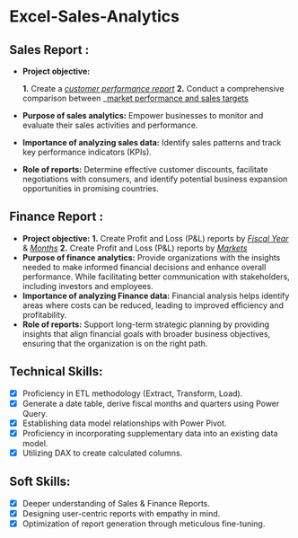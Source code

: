 # Excel-Sales-Analytics

## Sales Report :

- **Project objective:** 

    **1.** Create a _[customer performance report](https://github.com/PratushR/Excel-Sales-Analytics/blob/main/Customer%20Performance%20Report.pdf)_ 
    **2.** Conduct a comprehensive comparison between _[market performance and sales targets](https://github.com/PratushR/Excel-Sales-Analytics/blob/main/Market%20Performance%20vs%20Target%20Report.pdf)
- **Purpose of sales analytics:** Empower businesses to monitor and evaluate their sales activities and performance.
- **Importance of analyzing sales data:** Identify sales patterns and track key performance indicators (KPIs).
- **Role of reports:** Determine effective customer discounts, facilitate negotiations with consumers, and identify potential business expansion opportunities in promising countries.

## Finance Report :

- **Project objective:** 
    **1.** Create Profit and Loss (P&L) reports by _[Fiscal Year](https://github.com/PratushR/Excel-Sales-Analytics/blob/main/P%26L%20Statement%20by%20Fiscal%20Year.pdf)_ & _[Months](https://github.com/PratushR/Excel-Sales-Analytics/blob/main/P%26L%20Statement%20by%20Months.pdf)_ 
    **2.** Create Profit and Loss (P&L) reports by _[Markets](https://github.com/PratushR/Excel-Sales-Analytics/blob/main/P%26L%20Statement%20by%20Markets.pdf)_
- **Purpose of finance analytics:** Provide organizations with the insights needed to make informed financial decisions and enhance overall performance. While facilitating better communication with stakeholders, including investors and employees.
- **Importance of analyzing Finance data:** Financial analysis helps identify areas where costs can be reduced, leading to improved efficiency and profitability.
- **Role of reports:** Support long-term strategic planning by providing insights that align financial goals with broader business objectives, ensuring that the organization is on the right path.

## Technical Skills:
- [x]	Proficiency in ETL methodology (Extract, Transform, Load).
- [x]	Generate a date table, derive fiscal months and quarters using Power Query.
- [x]	Establishing data model relationships with Power Pivot.
- [x]	Proficiency in incorporating supplementary data into an existing data model.
- [x]	Utilizing DAX to create calculated columns.

## Soft Skills:
- [x]	Deeper understanding of Sales & Finance Reports.
- [x]	Designing user-centric reports with empathy in mind.
- [x]	Optimization of report generation through meticulous fine-tuning.
